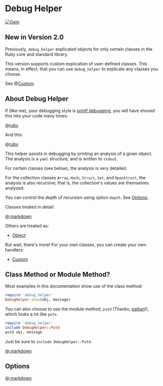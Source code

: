 # Debug Helper

[![Gem](https://img.shields.io/gem/v/debug_helper.svg?style=flat)](http://rubygems.org/gems/debug_helper "View this project in Rubygems")

## New in Version 2.0

Previously, ```debug_helper``` explicated objects for only certain classes in the Ruby core and standard library.

This version supports custom explication of user-defined classes.  This means, in effect, that you can use ```debug_helper``` to explicate any classes you choose.

See @[Custom](#custom).

## About Debug Helper

If (like me), your debugging style is [printf debugging](https://en.wikipedia.org/wiki/Debugging#Techniques), you will have shoved this into your code many times:

@[ruby](show_hash.rb)

And this:

@[ruby](show_array.rb)

This helper assists in debugging by printing an analysis of a given object.  The analysis is a ```yaml``` structure, and is written to ```stdout```.

For certain classes (see below), the analysis is very detailed.

For the collection classes ```Array```, ```Hash```, ```Struct```, ```Set```, and ```OpenStruct```, the analysis is also recursive;  that is, the collection's values are themselves analyzed.

You can control the depth of recursion using option ```depth```.  See [Options](#options).

Classes treated in detail:

@[:markdown](class_links.md)

Others are treated as:

- [Object](#object)

But wait, there's more!  For your own classes, you can create your own handlers:

- [Custom](#custom)

## Class Method or Module Method?

Most examples in this documentation show use of the class method:

```ruby
require 'debug_helper'
DebugHelper.show(obj, message)
```

You can also choose to use the module method, ```putd``` (Thanks, [palkan](https://www.reddit.com/user/palkan)!), which looks a lot like ```puts```.

```ruby
require 'debug_helper'
include DebugHelper::Putd
putd obj, message
```

Just be sure to ```include DebugHelper::Putd```.

@[:markdown](class_inclusions.md)

## Options

@[:markdown](options/depth/show.md)
